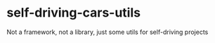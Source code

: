 # self-driving-cars-utils
Not a framework, not a library, just some utils for self-driving projects
